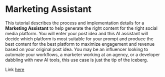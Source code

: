 # Marketing Assistant

This tutorial describes the process and implementation details for a **Marketing Assistant** to help generate the right content for the right social media platform. You will enter your post idea and this AI assistant will decide which platform is most suitable for your prompt and produce the best content for the best platform to maximize engagement and revenue based on your original post idea. You may be an influencer looking to automate your workflows, a marketer working at an agency, or a developer dabbling with new AI tools, this use case is just the tip of the iceberg.

Link [here](https://colab.research.google.com/drive/1XdC7mj_tfTkfbHEfcKDcfQIsvaDrpiG5?usp=sharing)
